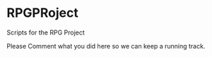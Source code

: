 # RPGPRoject
Scripts for the RPG Project

Please Comment what you did here so we can keep a running track.
